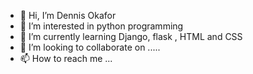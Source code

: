 - 👋 Hi, I’m Dennis Okafor
- 👀 I’m interested in python programming
- 🌱 I’m currently learning Django, flask , HTML and CSS
- 💞️ I’m looking to collaborate on .....
- 📫 How to reach me ...

<!---
oka4dc/oka4dc is a ✨ special ✨ repository because its `README.md` (this file) appears on your GitHub profile.
You can click the Preview link to take a look at your changes.
--->
